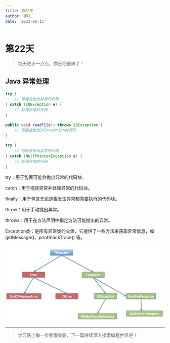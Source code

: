 ```yaml
---
title: 第22天
author: 哪吒
date: '2023-06-15'
---
```


# 第22天

> 每天进步一点点，你已经很棒了！


## Java 异常处理

```java
try {
    // 可能会抛出异常的代码
} catch (IOException e) {
    // 处理异常的代码
}
```

```java
public void readFile() throws IOException {
    // 可能会抛出IOException的代码
}
```

```java
try {
    // 可能会抛出异常的代码
} catch (NullPointerException e) {
    // 处理异常的代码
}
```

try：用于包裹可能会抛出异常的代码块。

catch：用于捕获异常并处理异常的代码块。

finally：用于包含无论是否发生异常都需要执行的代码块。

throw：用于手动抛出异常。

throws：用于在方法声明中指定方法可能抛出的异常。

Exception类：是所有异常类的父类，它提供了一些方法来获取异常信息，如 getMessage()、printStackTrace() 等。

![img_34.png](./img_34.png)



---

> 学习路上每一步都很重要，下一篇继续深入探索编程世界吧！